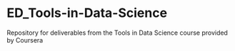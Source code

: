 # ED_Tools-in-Data-Science
Repository for deliverables from the Tools in Data Science course provided by Coursera
